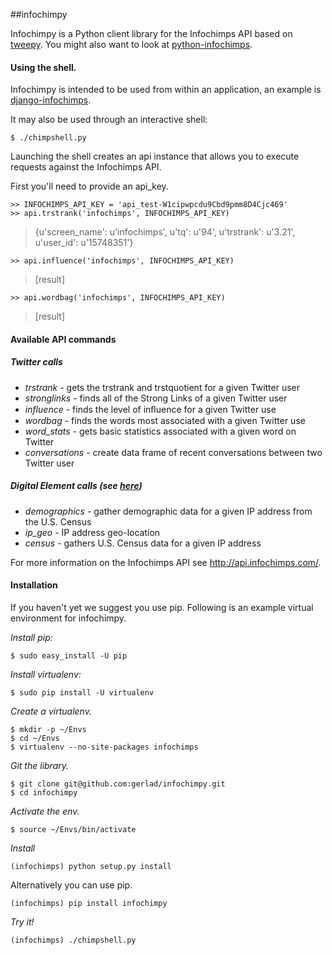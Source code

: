 ##infochimpy

Infochimpy is a Python client library for the Infochimps API based on [tweepy](http://github.com/joshthecoder/tweepy). You might also want to look at [python-infochimps](https://github.com/geometrid/python-infochimps).

#### Using the shell.
Infochimpy is intended to be used from within an application, an example is [django-infochimps](https://github.com/gerlad/django-infochimps).

It may also be used through an interactive shell:

    $ ./chimpshell.py   

Launching the shell creates an api instance that allows you to execute requests against the Infochimps API.

First you'll need to provide an api_key. 

    >> INFOCHIMPS_API_KEY = 'api_test-W1cipwpcdu9Cbd9pmm8D4Cjc469'  
    >> api.trstrank('infochimps', INFOCHIMPS_API_KEY)   

> {u'screen_name': u'infochimps',
>  u'tq': u'94',
>  u'trstrank': u'3.21',
>  u'user_id': u'15748351'}

    >> api.influence('infochimps', INFOCHIMPS_API_KEY)  

> [result]

    >> api.wordbag('infochimps', INFOCHIMPS_API_KEY)    

> [result]

#### Available API commands

##### Twitter calls

* _trstrank_        - gets the trstrank and trstquotient for a given Twitter user
* _stronglinks_     - finds all of the Strong Links of a given Twitter user
* _influence_       - finds the level of inﬂuence for a given Twitter use
* _wordbag_         - finds the words most associated with a given Twitter use
* _word_stats_      - gets basic statistics associated with a given word on Twitter
* _conversations_   - create data frame of recent conversations between two Twitter user

#####  Digital Element calls (see [here](http://api.infochimps.com/describe/web/an/de/))

* _demographics_    - gather demographic data for a given IP address from the U.S. Census
* _ip_geo_          - IP address geo-location
* _census_          - gathers U.S. Census data for a given IP address

For more information on the Infochimps API see http://api.infochimps.com/.

#### Installation

If you haven't yet we suggest you use pip. Following is an example virtual environment for infochimpy.

_Install pip:_

    $ sudo easy_install -U pip  

_Install virtualenv:_

    $ sudo pip install -U virtualenv    

_Create a virtualenv._

    $ mkdir -p ~/Envs   
    $ cd ~/Envs 
    $ virtualenv --no-site-packages infochimps  
    
_Git the library._

    $ git clone git@github.com:gerlad/infochimpy.git    
    $ cd infochimpy 

_Activate the env._

    $ source ~/Envs/bin/activate    

_Install_

    (infochimps) python setup.py install

Alternatively you can use pip.
        
    (infochimps) pip install infochimpy
    
_Try it!_

    (infochimps) ./chimpshell.py    

